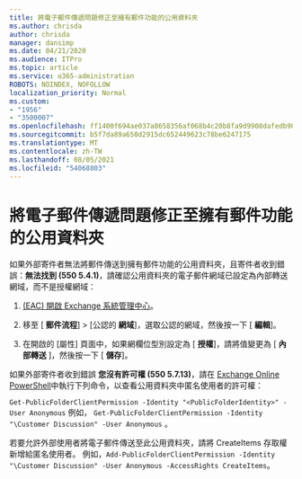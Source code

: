 ```yaml
---
title: 將電子郵件傳遞問題修正至擁有郵件功能的公用資料夾
ms.author: chrisda
author: chrisda
manager: dansimp
ms.date: 04/21/2020
ms.audience: ITPro
ms.topic: article
ms.service: o365-administration
ROBOTS: NOINDEX, NOFOLLOW
localization_priority: Normal
ms.custom:
- "1956"
- "3500007"
ms.openlocfilehash: ff1400f694ae037a8658356af068b4c20b8fa9d9908dafedb90db7bb6859530f
ms.sourcegitcommit: b5f7da89a650d2915dc652449623c78be6247175
ms.translationtype: MT
ms.contentlocale: zh-TW
ms.lasthandoff: 08/05/2021
ms.locfileid: "54068803"
---
```

# <a name="fix-email-delivery-issues-to-mail-enabled-public-folders"></a>將電子郵件傳遞問題修正至擁有郵件功能的公用資料夾

如果外部寄件者無法將郵件傳送到擁有郵件功能的公用資料夾，且寄件者收到錯誤：**無法找到 (550 5.4.1)**，請確認公用資料夾的電子郵件網域已設定為內部轉送網域，而不是授權網域：

1. [ (EAC) 開啟 Exchange 系統管理中心](https://docs.microsoft.com/Exchange/exchange-admin-center)。

2. 移至 [ **郵件流程**] \> [公認的 **網域**]，選取公認的網域，然後按一下 [ **編輯**]。

3. 在開啟的 [屬性] 頁面中，如果網欄位型別設定為 [ **授權**]，請將值變更為 [ **內部轉送** ]，然後按一下 [ **儲存**]。

如果外部寄件者收到錯誤 **您沒有許可權 (550 5.7.13)**，請在 [Exchange Online PowerShell](https://docs.microsoft.com/powershell/exchange/exchange-online/connect-to-exchange-online-powershell/connect-to-exchange-online-powershell)中執行下列命令，以查看公用資料夾中匿名使用者的許可權：

`Get-PublicFolderClientPermission -Identity "<PublicFolderIdentity>" -User Anonymous` 例如， `Get-PublicFolderClientPermission -Identity "\Customer Discussion" -User Anonymous` 。

若要允許外部使用者將電子郵件傳送至此公用資料夾，請將 CreateItems 存取權新增給匿名使用者。 例如，`Add-PublicFolderClientPermission -Identity "\Customer Discussion" -User Anonymous -AccessRights CreateItems`。
